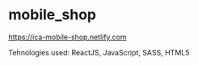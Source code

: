 # mobile_shop

https://ica-mobile-shop.netlify.com

Tehnologies used: ReactJS, JavaScript, SASS, HTML5